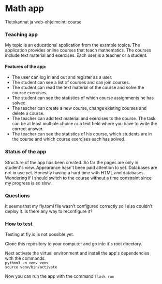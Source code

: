# Math app
Tietokannat ja web-ohjelmointi course

### Teaching app
My topic is an educational application from the example topics. The application provides online courses that teach mathematics. The courses include text material and exercises. Each user is a teacher or a student.

#### Features of the app:
- The user can log in and out and register as a user.
- The student can see a list of courses and can join courses.
- The student can read the text material of the course and solve the course exercises.
- The student can see the statistics of which course assignments he has solved.
- The teacher can create a new course, change existing courses and delete a course.
- The teacher can add text material and exercises to the course. The task can be at least multiple choice or a text field where you have to write the correct answer.
- The teacher can see the statistics of his course, which students are in the course and which course exercises each has solved.

### Status of the app
Structure of the app has been created. So far the pages are only in student's view. Appearance hasn't been paid attention to yet. Databases are not in use yet. Honestly having a hard time with HTML and databases. Wondering if I should switch to the course without a time constraint since my progress is so slow.

### Questions
It seems that my fly.toml file wasn't configured correctly so I also couldn't deploy it. Is there any way to reconfigure it?

### How to test
Testing at fly.io is not possible yet.  

Clone this repository to your computer and go into it's root directory. 

Next activate the virtual environment and install the app's dependencies with the commands:  
```python3 -m venv venv```  
```source venv/bin/activate```  

Now you can run the app with the command ```flask run```
